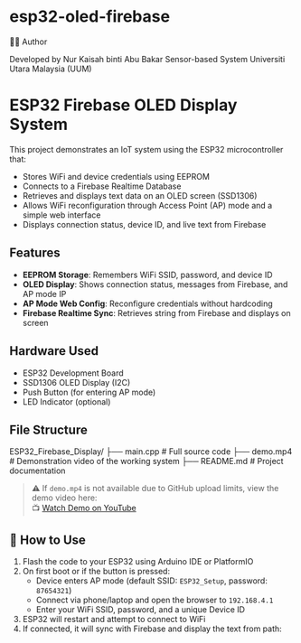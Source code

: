 # esp32-oled-firebase


🙋‍♂️ Author

Developed by Nur Kaisah binti Abu Bakar
Sensor-based System
Universiti Utara Malaysia (UUM)

# ESP32 Firebase OLED Display System

This project demonstrates an IoT system using the ESP32 microcontroller that:

- Stores WiFi and device credentials using EEPROM
- Connects to a Firebase Realtime Database
- Retrieves and displays text data on an OLED screen (SSD1306)
- Allows WiFi reconfiguration through Access Point (AP) mode and a simple web interface
- Displays connection status, device ID, and live text from Firebase

## Features

- **EEPROM Storage**: Remembers WiFi SSID, password, and device ID
- **OLED Display**: Shows connection status, messages from Firebase, and AP mode IP
- **AP Mode Web Config**: Reconfigure credentials without hardcoding
- **Firebase Realtime Sync**: Retrieves string from Firebase and displays on screen

## Hardware Used

- ESP32 Development Board
- SSD1306 OLED Display (I2C)
- Push Button (for entering AP mode)
- LED Indicator (optional)

## File Structure

ESP32_Firebase_Display/
├── main.cpp # Full source code
├── demo.mp4 # Demonstration video of the working system
├── README.md # Project documentation


> ⚠️ If `demo.mp4` is not available due to GitHub upload limits, view the demo video here:  
> 📺 [Watch Demo on YouTube](https://youtu.be/iPszaxT2nEo)

## 🚀 How to Use

1. Flash the code to your ESP32 using Arduino IDE or PlatformIO
2. On first boot or if the button is pressed:
   - Device enters AP mode (default SSID: `ESP32_Setup`, password: `87654321`)
   - Connect via phone/laptop and open the browser to `192.168.4.1`
   - Enter your WiFi SSID, password, and a unique Device ID
3. ESP32 will restart and attempt to connect to WiFi
4. If connected, it will sync with Firebase and display the text from path:  
